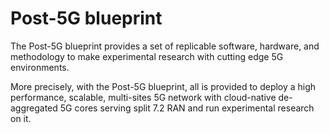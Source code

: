 # Post-5G blueprint

The Post-5G blueprint provides a set of replicable software, hardware, and
methodology to make experimental research with cutting edge 5G environments.

More precisely, with the Post-5G blueprint, all is provided to deploy a high
performance, scalable, multi-sites 5G network with cloud-native de-aggregated 5G
cores serving split 7.2 RAN and run experimental research on it.